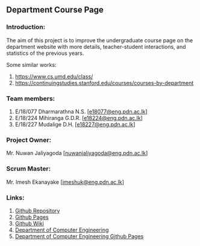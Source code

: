 ## Department Course Page

### Introduction:
The aim of this project is to improve the undergraduate course page on the department website with more details, teacher-student interactions, and statistics of the previous years. 

Some similar works:

1. https://www.cs.umd.edu/class/
2. https://continuingstudies.stanford.edu/courses/courses-by-department

### Team members:
1. E/18/077 Dharmarathna N.S. [e18077@eng.pdn.ac.lk]
2. E/18/224 Mihiranga G.D.R. [e18224@eng.pdn.ac.lk]
3. E/18/227 Mudalige D.H. [e18227@eng.pdn.ac.lk]

### Project Owner: 
Mr. Nuwan Jaliyagoda [nuwanjaliyagoda@eng.pdn.ac.lk]

### Scrum Master: 
Mr. Imesh Ekanayake [imeshuk@eng.pdn.ac.lk]

### Links:
1. [Github Repository](https://github.com/cepdnaclk/e18-co227-Department-Course-Page-Group-A)
2. [Github Pages](https://cepdnaclk.github.io/e18-co227-Department-Course-Page-Group-A/)
3. [Github Wiki](https://github.com/cepdnaclk/e18-co227-Department-Course-Page-Group-A/wiki)
4. [Department of Computer Engineering](http://www.ce.pdn.ac.lk/)
5. [Department of Computer Engineering Github Pages](https://github.com/cepdnaclk)
